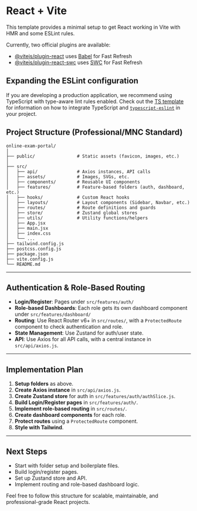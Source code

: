 # React + Vite

This template provides a minimal setup to get React working in Vite with HMR and some ESLint rules.

Currently, two official plugins are available:

- [@vitejs/plugin-react](https://github.com/vitejs/vite-plugin-react/blob/main/packages/plugin-react) uses [Babel](https://babeljs.io/) for Fast Refresh
- [@vitejs/plugin-react-swc](https://github.com/vitejs/vite-plugin-react/blob/main/packages/plugin-react-swc) uses [SWC](https://swc.rs/) for Fast Refresh

## Expanding the ESLint configuration

If you are developing a production application, we recommend using TypeScript with type-aware lint rules enabled. Check out the [TS template](https://github.com/vitejs/vite/tree/main/packages/create-vite/template-react-ts) for information on how to integrate TypeScript and [`typescript-eslint`](https://typescript-eslint.io) in your project.

## Project Structure (Professional/MNC Standard)

```
online-exam-portal/
│
├── public/                # Static assets (favicon, images, etc.)
│
├── src/
│   ├── api/               # Axios instances, API calls
│   ├── assets/            # Images, SVGs, etc.
│   ├── components/        # Reusable UI components
│   ├── features/          # Feature-based folders (auth, dashboard, etc.)
│   ├── hooks/             # Custom React hooks
│   ├── layouts/           # Layout components (Sidebar, Navbar, etc.)
│   ├── routes/            # Route definitions and guards
│   ├── store/             # Zustand global stores
│   ├── utils/             # Utility functions/helpers
│   ├── App.jsx
│   ├── main.jsx
│   ├── index.css
│   └── ...
├── tailwind.config.js
├── postcss.config.js
├── package.json
├── vite.config.js
└── README.md
```

---

## Authentication & Role-Based Routing

- **Login/Register**: Pages under `src/features/auth/`
- **Role-based Dashboards**: Each role gets its own dashboard component under `src/features/dashboard/`
- **Routing**: Use React Router v6+ in `src/routes/`, with a `ProtectedRoute` component to check authentication and role.
- **State Management**: Use Zustand for auth/user state.
- **API**: Use Axios for all API calls, with a central instance in `src/api/axios.js`.

---

## Implementation Plan

1. **Setup folders** as above.
2. **Create Axios instance** in `src/api/axios.js`.
3. **Create Zustand store** for auth in `src/features/auth/authSlice.js`.
4. **Build Login/Register pages** in `src/features/auth/`.
5. **Implement role-based routing** in `src/routes/`.
6. **Create dashboard components** for each role.
7. **Protect routes** using a `ProtectedRoute` component.
8. **Style with Tailwind**.

---

## Next Steps

- Start with folder setup and boilerplate files.
- Build login/register pages.
- Set up Zustand store and API.
- Implement routing and role-based dashboard logic.

Feel free to follow this structure for scalable, maintainable, and professional-grade React projects.
